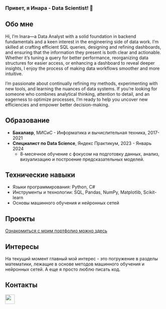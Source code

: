 ### Привет, я Инара - Data Scientist! 👋

## Обо мне
Hi, I’m Inara—a Data Analyst with a solid foundation in backend fundamentals and a keen interest in the engineering side of data work. I’m skilled at crafting efficient SQL queries, designing and refining dashboards, and ensuring that the information they present is both clear and actionable. Whether it’s tuning a query for better performance, reorganizing data structures for easier access, or enhancing a dashboard to reveal deeper insights, I enjoy the process of making data workflows smoother and more intuitive.

I’m passionate about continually refining my methods, experimenting with new tools, and learning the nuances of data systems. If you’re looking for someone who combines analytical thinking, attention to detail, and an eagerness to optimize processes, I’m ready to help you uncover new efficiencies and empower better decision-making.
## Образование
- **Бакалавр**, МИСиС - Информатика и вычислительная техника, 2017-2021
- **Специалист по Data Science**, Яндекс Практикум, 2023 - Январь 2024
  - 8-месячное обучение с фокусом на подготовку данных, анализ, визуализацию и построение предсказательных моделей.

## Технические навыки
- Языки программирования: Python, C#
- Инструменты и технологии: SQL, Pandas, NumPy, Matplotlib, Scikit-learn
- Основы машинного обучения и нейронных сетей

## Проекты
[Ознакомиться с моим портфолио можно здесь](https://github.com/inarka/portfolio)

## Интересы
На текущий момент главный мой интерес - это погружение в разделы математики, лежащие в основе методов машинного обучения и нейронных сетей. А еще я просто люблю писать код. 

## Контакты
<a href="https://t.me/inarych"><img src="https://upload.wikimedia.org/wikipedia/commons/5/5c/Telegram_Messenger.png" width="30" height="30"></a>

<!--
**inarka/inarka** is a ✨ _special_ ✨ repository because its `README.md` (this file) appears on your GitHub profile.

Here are some ideas to get you started:

- 🔭 I’m currently working on ...
- 🌱 I’m currently learning ...
- 👯 I’m looking to collaborate on ...
- 🤔 I’m looking for help with ...
- 💬 Ask me about ...
- 📫 How to reach me: ...
- 😄 Pronouns: ...
- ⚡ Fun fact: ...
-->
